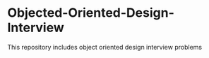 # Objected-Oriented-Design-Interview
This repository includes object oriented design interview problems
